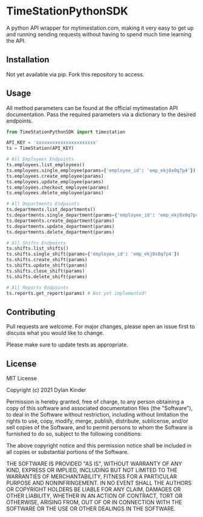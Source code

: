 # TimeStationPythonSDK

A python API wrapper for mytimestation.com, making it very easy to get up and running sending requests without having to spend much time learning the API.

## Installation

Not yet available via pip. Fork this repository to access.

## Usage

All method parameters can be found at the official mytimestation API documentation.
Pass the required parameters via a dictionary to the desired endpoints.

```python
from TimeStationPythonSDK import timestation 

API_KEY = 'xxxxxxxxxxxxxxxxxxxxxx'
ts = TimeStation(API_KEY)

# All Employees Endpoints
ts.employees.list_employees()
ts.employees.single_employee(params={'employee_id': 'emp_ekj8x0q7p4'})
ts.employees.create_employee(params)
ts.employees.update_employee(params)
ts.employees.checkout_employee(params)
ts.employees.delete_employee(params)

# All Departments Endpoints
ts.departments.list_departments()
ts.departments.single_department(params={'employee_id': 'emp_ekj8x0q7p4'})
ts.departments.create_department(params)
ts.departments.update_department(params)
ts.departments.delete_department(params)

# All Shifts Endpoints
ts.shifts.list_shifts()
ts.shifts.single_shift(params={'employee_id': 'emp_ekj8x0q7p4'})
ts.shifts.create_shift(params)
ts.shifts.update_shift(params)
ts.shifts.close_shift(params)
ts.shifts.delete_shift(params)

# All Reports Endpoints
ts.reports.get_report(params) # Not yet implemented!
```

## Contributing
Pull requests are welcome. For major changes, please open an issue first to discuss what you would like to change.

Please make sure to update tests as appropriate.

## License
MIT License

Copyright (c) 2021 Dylan Kinder

Permission is hereby granted, free of charge, to any person obtaining a copy
of this software and associated documentation files (the "Software"), to deal
in the Software without restriction, including without limitation the rights
to use, copy, modify, merge, publish, distribute, sublicense, and/or sell
copies of the Software, and to permit persons to whom the Software is
furnished to do so, subject to the following conditions:

The above copyright notice and this permission notice shall be included in all
copies or substantial portions of the Software.

THE SOFTWARE IS PROVIDED "AS IS", WITHOUT WARRANTY OF ANY KIND, EXPRESS OR
IMPLIED, INCLUDING BUT NOT LIMITED TO THE WARRANTIES OF MERCHANTABILITY,
FITNESS FOR A PARTICULAR PURPOSE AND NONINFRINGEMENT. IN NO EVENT SHALL THE
AUTHORS OR COPYRIGHT HOLDERS BE LIABLE FOR ANY CLAIM, DAMAGES OR OTHER
LIABILITY, WHETHER IN AN ACTION OF CONTRACT, TORT OR OTHERWISE, ARISING FROM,
OUT OF OR IN CONNECTION WITH THE SOFTWARE OR THE USE OR OTHER DEALINGS IN THE
SOFTWARE.
